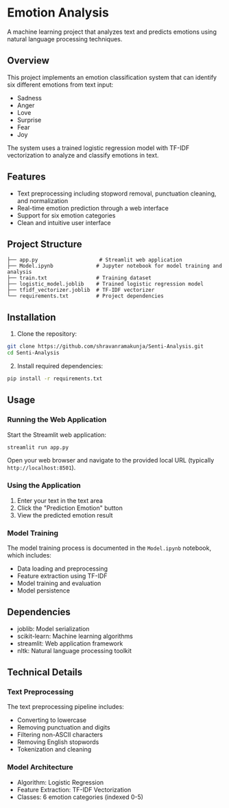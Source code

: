 # Emotion Analysis

A machine learning project that analyzes text and predicts emotions using natural language processing techniques.

## Overview

This project implements an emotion classification system that can identify six different emotions from text input:
- Sadness
- Anger
- Love
- Surprise
- Fear
- Joy

The system uses a trained logistic regression model with TF-IDF vectorization to analyze and classify emotions in text.

## Features

- Text preprocessing including stopword removal, punctuation cleaning, and normalization
- Real-time emotion prediction through a web interface
- Support for six emotion categories
- Clean and intuitive user interface

## Project Structure

```
├── app.py                    # Streamlit web application
├── Model.ipynb              # Jupyter notebook for model training and analysis
├── train.txt                # Training dataset
├── logistic_model.joblib    # Trained logistic regression model
├── tfidf_vectorizer.joblib  # TF-IDF vectorizer
└── requirements.txt         # Project dependencies
```

## Installation

1. Clone the repository:
```bash
git clone https://github.com/shravanramakunja/Senti-Analysis.git
cd Senti-Analysis
```

2. Install required dependencies:
```bash
pip install -r requirements.txt
```

## Usage

### Running the Web Application

Start the Streamlit web application:
```bash
streamlit run app.py
```

Open your web browser and navigate to the provided local URL (typically `http://localhost:8501`).

### Using the Application

1. Enter your text in the text area
2. Click the "Prediction Emotion" button
3. View the predicted emotion result

### Model Training

The model training process is documented in the `Model.ipynb` notebook, which includes:
- Data loading and preprocessing
- Feature extraction using TF-IDF
- Model training and evaluation
- Model persistence

## Dependencies

- joblib: Model serialization
- scikit-learn: Machine learning algorithms
- streamlit: Web application framework
- nltk: Natural language processing toolkit

## Technical Details

### Text Preprocessing

The text preprocessing pipeline includes:
- Converting to lowercase
- Removing punctuation and digits
- Filtering non-ASCII characters
- Removing English stopwords
- Tokenization and cleaning

### Model Architecture

- Algorithm: Logistic Regression
- Feature Extraction: TF-IDF Vectorization
- Classes: 6 emotion categories (indexed 0-5)


